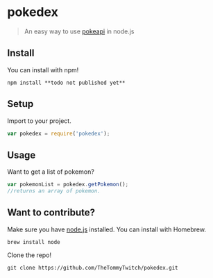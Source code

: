 # pokedex

> An easy way to use [pokeapi](http://pokeapi.co/) in node.js

## Install

You can install with npm!
```
npm install **todo not published yet**
```

## Setup

Import to your project.
```js
var pokedex = require('pokedex');
```

## Usage

Want to get a list of pokemon?
```js
var pokemonList = pokedex.getPokemon();
//returns an array of pokemon.
```

## Want to contribute?

Make sure you have [node.js](https://nodejs.org/en/) installed. You can install with Homebrew.
```
brew install node
```

Clone the repo!
```
git clone https://github.com/TheTommyTwitch/pokedex.git
```
